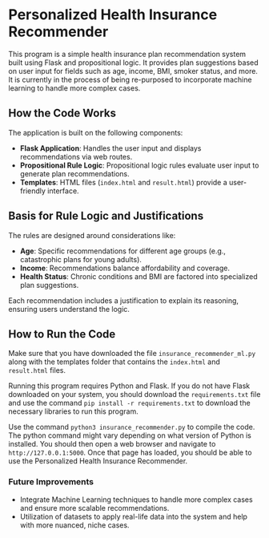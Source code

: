 # Personalized Health Insurance Recommender

This program is a simple health insurance plan recommendation system built using Flask and propositional logic. It provides plan suggestions based on user input for fields such as age, income, BMI, smoker status, and more. It is currently in the process of being re-purposed to incorporate machine learning to handle more complex cases.

## How the Code Works

The application is built on the following components:
- **Flask Application**: Handles the user input and displays recommendations via web routes.
- **Propositional Rule Logic**: Propositional logic rules evaluate user input to generate plan recommendations.
- **Templates**: HTML files (`index.html` and `result.html`) provide a user-friendly interface.

## Basis for Rule Logic and Justifications

The rules are designed around considerations like:
- **Age**: Specific recommendations for different age groups (e.g., catastrophic plans for young adults).
- **Income**: Recommendations balance affordability and coverage.
- **Health Status**: Chronic conditions and BMI are factored into specialized plan suggestions.

Each recommendation includes a justification to explain its reasoning, ensuring users understand the logic.

## How to Run the Code

Make sure that you have downloaded the file `insurance_recommender_ml.py` along with the templates folder that contains the `index.html` and `result.html` files.

Running this program requires Python and Flask. If you do not have Flask downloaded on your system, you should download the `requirements.txt` file and use the command `pip install -r requirements.txt` to download the necessary libraries to run this program.

Use the command `python3 insurance_recommender.py` to compile the code. The python command might vary depending on what version of Python is installed. You should then open a web browser and navigate to `http://127.0.0.1:5000`. Once that page has loaded, you should be able to use the Personalized Health Insurance Recommender.

### Future Improvements

- Integrate Machine Learning techniques to handle more complex cases and ensure more scalable recommendations.
- Utilization of datasets to apply real-life data into the system and help with more nuanced, niche cases.